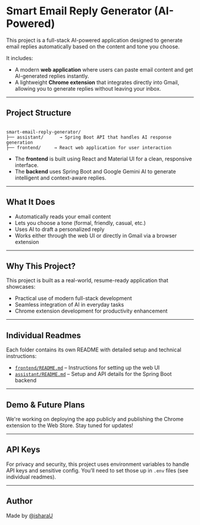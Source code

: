 # Smart Email Reply Generator (AI-Powered)

This project is a full-stack AI-powered application designed to generate email replies automatically based on the content and tone you choose.

It includes:

- A modern **web application** where users can paste email content and get AI-generated replies instantly.
- A lightweight **Chrome extension** that integrates directly into Gmail, allowing you to generate replies without leaving your inbox.

---

## Project Structure

```

smart-email-reply-generator/
├── assistant/      → Spring Boot API that handles AI response generation
├── frontend/     → React web application for user interaction

```

- The **frontend** is built using React and Material UI for a clean, responsive interface.
- The **backend** uses Spring Boot and Google Gemini AI to generate intelligent and context-aware replies.

---

## What It Does

- Automatically reads your email content
- Lets you choose a tone (formal, friendly, casual, etc.)
- Uses AI to draft a personalized reply
- Works either through the web UI or directly in Gmail via a browser extension

---

## Why This Project?

This project is built as a real-world, resume-ready application that showcases:

- Practical use of modern full-stack development
- Seamless integration of AI in everyday tasks
- Chrome extension development for productivity enhancement

---

## Individual Readmes

Each folder contains its own README with detailed setup and technical instructions:

- [`frontend/README.md`](./frontend/README.md) – Instructions for setting up the web UI
- [`assistant/README.md`](./backend/README.md) – Setup and API details for the Spring Boot backend

---

## Demo & Future Plans

We're working on deploying the app publicly and publishing the Chrome extension to the Web Store. Stay tuned for updates!

---

## API Keys

For privacy and security, this project uses environment variables to handle API keys and sensitive config. You’ll need to set those up in `.env` files (see individual readmes).

---

## Author

Made by [@isharaU](https://github.com/isharaU)



